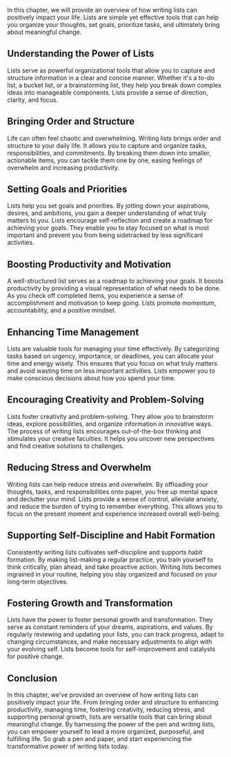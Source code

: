 
In this chapter, we will provide an overview of how writing lists can positively impact your life. Lists are simple yet effective tools that can help you organize your thoughts, set goals, prioritize tasks, and ultimately bring about meaningful change.

## Understanding the Power of Lists

Lists serve as powerful organizational tools that allow you to capture and structure information in a clear and concise manner. Whether it's a to-do list, a bucket list, or a brainstorming list, they help you break down complex ideas into manageable components. Lists provide a sense of direction, clarity, and focus.

## Bringing Order and Structure

Life can often feel chaotic and overwhelming. Writing lists brings order and structure to your daily life. It allows you to capture and organize tasks, responsibilities, and commitments. By breaking them down into smaller, actionable items, you can tackle them one by one, easing feelings of overwhelm and increasing productivity.

## Setting Goals and Priorities

Lists help you set goals and priorities. By jotting down your aspirations, desires, and ambitions, you gain a deeper understanding of what truly matters to you. Lists encourage self-reflection and create a roadmap for achieving your goals. They enable you to stay focused on what is most important and prevent you from being sidetracked by less significant activities.

## Boosting Productivity and Motivation

A well-structured list serves as a roadmap to achieving your goals. It boosts productivity by providing a visual representation of what needs to be done. As you check off completed items, you experience a sense of accomplishment and motivation to keep going. Lists promote momentum, accountability, and a positive mindset.

## Enhancing Time Management

Lists are valuable tools for managing your time effectively. By categorizing tasks based on urgency, importance, or deadlines, you can allocate your time and energy wisely. This ensures that you focus on what truly matters and avoid wasting time on less important activities. Lists empower you to make conscious decisions about how you spend your time.

## Encouraging Creativity and Problem-Solving

Lists foster creativity and problem-solving. They allow you to brainstorm ideas, explore possibilities, and organize information in innovative ways. The process of writing lists encourages out-of-the-box thinking and stimulates your creative faculties. It helps you uncover new perspectives and find creative solutions to challenges.

## Reducing Stress and Overwhelm

Writing lists can help reduce stress and overwhelm. By offloading your thoughts, tasks, and responsibilities onto paper, you free up mental space and declutter your mind. Lists provide a sense of control, alleviate anxiety, and reduce the burden of trying to remember everything. This allows you to focus on the present moment and experience increased overall well-being.

## Supporting Self-Discipline and Habit Formation

Consistently writing lists cultivates self-discipline and supports habit formation. By making list-making a regular practice, you train yourself to think critically, plan ahead, and take proactive action. Writing lists becomes ingrained in your routine, helping you stay organized and focused on your long-term objectives.

## Fostering Growth and Transformation

Lists have the power to foster personal growth and transformation. They serve as constant reminders of your dreams, aspirations, and values. By regularly reviewing and updating your lists, you can track progress, adapt to changing circumstances, and make necessary adjustments to align with your evolving self. Lists become tools for self-improvement and catalysts for positive change.

## Conclusion

In this chapter, we've provided an overview of how writing lists can positively impact your life. From bringing order and structure to enhancing productivity, managing time, fostering creativity, reducing stress, and supporting personal growth, lists are versatile tools that can bring about meaningful change. By harnessing the power of the pen and writing lists, you can empower yourself to lead a more organized, purposeful, and fulfilling life. So grab a pen and paper, and start experiencing the transformative power of writing lists today.

